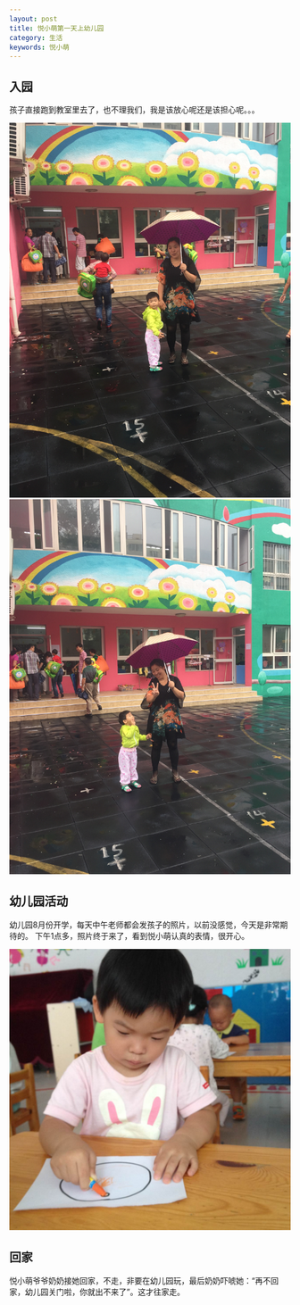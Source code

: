 ```yaml
---
layout: post
title: 悦小萌第一天上幼儿园
category: 生活
keywords: 悦小萌
---
```


## 入园

孩子直接跑到教室里去了，也不理我们，我是该放心呢还是该担心呢。。。

<img src="/assets/img/content2.jpg">
<img src="/assets/img/content3.jpg">

## 幼儿园活动

幼儿园8月份开学，每天中午老师都会发孩子的照片，以前没感觉，今天是非常期待的。
下午1点多，照片终于来了，看到悦小萌认真的表情，很开心。

<img src="/assets/img/content4.jpg">

## 回家

悦小萌爷爷奶奶接她回家，不走，非要在幼儿园玩，最后奶奶吓唬她：“再不回家，幼儿园关门啦，你就出不来了”。这才往家走。

